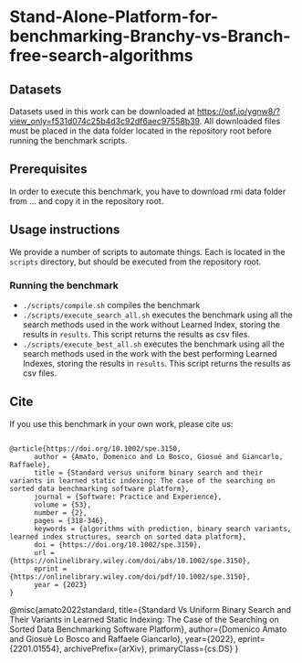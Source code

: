 # Stand-Alone-Platform-for-benchmarking-Branchy-vs-Branch-free-search-algorithms



## Datasets

Datasets used in this work can be downloaded at https://osf.io/ygnw8/?view_only=f531d074c25b4d3c92df6aec97558b39.
All downloaded files must be placed in the data folder located in the repository root before running the benchmark scripts.

## Prerequisites

In order to execute this benchmark, you have to download rmi data folder from ... and copy it in the repository root.

## Usage instructions

We provide a number of scripts to automate things. Each is located in the `scripts` directory, but should be executed from the repository root.

### Running the benchmark

* `./scripts/compile.sh` compiles the benchmark
* `./scripts/execute_search_all.sh` executes the benchmark using all the search methods used in the work without Learned Index, storing the results in `results`. This script returns the results as csv files.
* `./scripts/execute_best_all.sh` executes the benchmark using all the search methods used in the work with the best performing Learned Indexes, storing the results in `results`. This script returns the results as csv files.

## Cite

If you use this benchmark in your own work, please cite us:

```

@article{https://doi.org/10.1002/spe.3150,
      author = {Amato, Domenico and Lo Bosco, Giosué and Giancarlo, Raffaele},
      title = {Standard versus uniform binary search and their variants in learned static indexing: The case of the searching on sorted data benchmarking software platform},
      journal = {Software: Practice and Experience},
      volume = {53},
      number = {2},
      pages = {318-346},
      keywords = {algorithms with prediction, binary search variants, learned index structures, search on sorted data platform},
      doi = {https://doi.org/10.1002/spe.3150},
      url = {https://onlinelibrary.wiley.com/doi/abs/10.1002/spe.3150},
      eprint = {https://onlinelibrary.wiley.com/doi/pdf/10.1002/spe.3150},
      year = {2023}
}

```

@misc{amato2022standard,
      title={Standard Vs Uniform Binary Search and Their Variants in Learned Static Indexing: The Case of the Searching on Sorted Data Benchmarking Software Platform}, 
      author={Domenico Amato and Giosuè Lo Bosco and Raffaele Giancarlo},
      year={2022},
      eprint={2201.01554},
      archivePrefix={arXiv},
      primaryClass={cs.DS}
}
